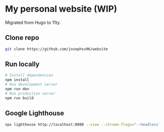 # My personal website (WIP)

Migrated from Hugo to 11ty.

## Clone repo

```sh
git clone https://github.com/josephsv96/website
```

## Run locally

```sh
# Install dependencies
npm install
# Run development server
npm run dev
# Run production server
npm run build
```

## Google Lighthouse

```sh
npx lighthouse http://localhost:8080 --view --chrome-flags="--headless" --form-factor desktop --screenEmulation.disabled
```
